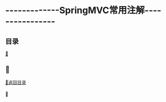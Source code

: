 # -------------SpringMVC常用注解----------------
<p id="title"></p>

## 目录
<a href="#">:chestnut:</a><br>

<p id="p1"></p>

## :ear_of_rice:
<a href="#title">:palm_tree:返回目录</a><br>
#### :herb:
